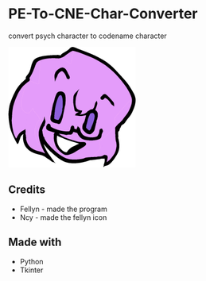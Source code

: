 # PE-To-CNE-Char-Converter
convert psych character to codename character

![images/fellyn.png](images/fellyn.png)

## Credits
- Fellyn - made the program
- Ncy - made the fellyn icon

## Made with
- Python
- Tkinter
